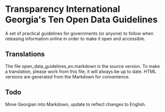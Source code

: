 Transparency International Georgia's Ten Open Data Guidelines
==========
A set of practical guidelines for governments (or anyone) to follow when releasing information online in order to make it open and accessible.

Translations
------------
The file open_data_guidelines_en.markdown is the source version. To make a translation, please work from this file, it will always be up to date. HTML versions are generated from the Markdown for convenience.

Todo
----------
Move Georgian into Markdown, update to reflect changes to English.
